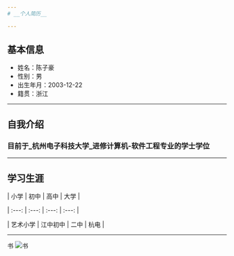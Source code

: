 ```yaml
---
# __个人简历__

---
```

## 基本信息
 * 姓名：陈子豪
 * 性别：男
 * 出生年月：2003-12-22
 * 籍贯：浙江

---
## 自我介绍
### 目前于_杭州电子科技大学_进修计算机-软件工程专业的学士学位

---
## 学习生涯

| 小学 | 初中 | 高中 | 大学 |

| :---: | :---: | :---: | :---: |

| 艺术小学 | 江中初中 | 二中 | 杭电 |

---

书
![书](https://www.xiaohongshu.com/explore/638f1d58000000002202b014)